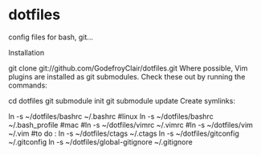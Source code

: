 # dotfiles
config files for bash, git...

Installation

git clone git://github.com/GodefroyClair/dotfiles.git
Where possible, Vim plugins are installed as git submodules. Check these out by running the commands:

cd dotfiles
git submodule init
git submodule update
Create symlinks:

ln -s ~/dotfiles/bashrc ~/.bashrc #linux
ln -s ~/dotfiles/bashrc ~/.bash_profile #mac
#ln -s ~/dotfiles/vimrc ~/.vimrc
#ln -s ~/dotfiles/vim ~/.vim
#to do : ln -s ~/dotfiles/ctags ~/.ctags
ln -s ~/dotfiles/gitconfig ~/.gitconfig
ln -s ~/dotfiles/global-gitignore ~/.gitignore
